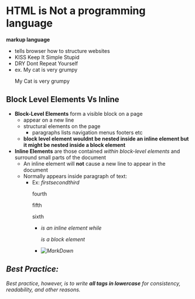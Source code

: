 # HTML is Not a programming language
**markup language**
  * tells browser how to structure websites
  * KISS Keep It Simple Stupid
  * DRY Dont Repeat Yourself
  * ex. My cat is very grumpy
      <p>My Cat is very grumpy</p>
## Block Level Elements Vs Inline
  * **Block-Level Elements** form a visible block on a page 
    * appear on a new line
    * structural elements on the page
      * paragraphs lists navigation menus footers etc
    * **block level element wouldnt be nested inside an inline element but it might be nested inside a block element**
  * **Inline Elements** are those contained *within block-level elements* and surround small parts of the document
    * An inline element will **not** cause a new line to appear in the document
    * Normally appears inside paragraph of text:
      * Ex: <em>first</em><em>second</em><em>third</em>
            <p>fourth</p><p>fifth</p><p>sixth</p>
        * <em> is an inline element while <p> is a block element
        * ![MarkDown](/images/example-1.png)


## Best Practice:
 Best practice, however, is to write **all tags in lowercase** for consistency, readability, and other reasons.
 